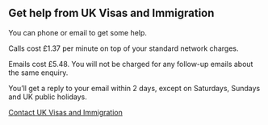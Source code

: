 ## Get help from UK Visas and Immigration

You can phone or email to get some help.

Calls cost £1.37 per minute on top of your standard network charges.

Emails cost £5.48. You will not be charged for any follow-up emails about the same enquiry.

You’ll get a reply to your email within 2 days, except on Saturdays, Sundays and UK public holidays.


[Contact UK Visas and Immigration](https://www.gov.uk/contact-ukvi-inside-outside-uk)

